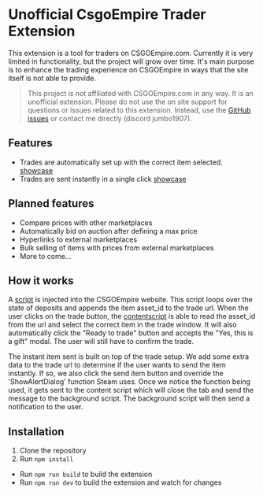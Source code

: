 # Unofficial CsgoEmpire Trader Extension

This extension is a tool for traders on CSGOEmpire.com. Currently it is very limited in functionality, but the project will grow over time. It's main purpose is to enhance the trading experience on CSGOEmpire in ways that the site itself is not able to provide.

> This project is not affiliated with CSGOEmpire.com in any way. It is an unofficial extension. Please do not use the on site support for questions or issues related to this extension. Instead, use the [GitHub issues](https://github.com/jumbo1907/CsgoEmpire-Trader-Extension/issues) or contact me directly (discord jumbo1907).

## Features

- Trades are automatically set up with the correct item selected. [showcase](https://www.youtube.com/watch?v=ArWSiCZ4bJU)
- Trades are sent instantly in a single click [showcase](https://www.youtube.com/watch?v=C9F-EHJCkyA)

## Planned features

- Compare prices with other marketplaces
- Automatically bid on auction after defining a max price
- Hyperlinks to external marketplaces
- Bulk selling of items with prices from external marketplaces
- More to come...

## How it works

A [script](https://github.com/jumbo1907/CsgoEmpire-Trader-Extension/blob/main/public/inject/csgoempire-inject.js) is injected into the CSGOEmpire website. This script loops over the state of deposits and appends the item asset_id to the trade url. When the user clicks on the trade button, the [contentscript](https://github.com/jumbo1907/CsgoEmpire-Trader-Extension/blob/main/src/contentScript/steam.ts) is able to read the asset_id from the url and select the correct item in the trade window. It will also automatically click the "Ready to trade" button and accepts the "Yes, this is a gift" modal. The user will still have to confirm the trade.

The instant item sent is built on top of the trade setup. We add some extra data to the trade url to determine if the user wants to send the item instantly. If so, we also click the send item button and override the 'ShowAlertDialog' function Steam uses. Once we notice the function being used, it gets sent to the content script which will close the tab and send the message to the background script. The background script will then send a notification to the user.

## Installation

1. Clone the repository
2. Run `npm install`

- Run `npm run build` to build the extension
- Run `npm run dev` to build the extension and watch for changes
